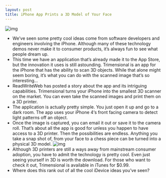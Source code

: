 ```yaml
---
layout: post
title: iPhone App Prints a 3D Model of Your Face
---
```

![img](http://media.idownloadblog.com/wp-content/uploads/2011/04/trimensional-e1302813371146.png)
* We’ve seen some pretty cool ideas come from software developers and engineers involving the iPhone. Although many of these technology demos never make it to consumer products, it’s always fun to see what people dream up.
* This time we have an application that’s already made it to the App Store, but the innovation it uses is still astounding. Trimensional is an app for the iPhone that has the ability to scan 3D objects. While that alone might seem boring, it’s what you can do with the scanned image that’s so interesting…
* ReadWriteWeb has posted a story about the app and its intriguing capabilities. Trimensional turns your iPhone into the smallest 3D scanner on the market. You can even take the scanned images and print them on a 3D printer.
* The application is actually pretty simple. You just open it up and go to a dark room. The app uses your iPhone 4‘s front facing camera to detect light patterns off an object.
* Once the image is captured, you can email it out or save it to the camera roll. That’s about all the app is good for unless you happen to have access to a 3D printer. Then the possibilities are endless. Anything you take a snap shot of, from your face to a chess piece can be turned into a physical 3D model.
![img](http://media.idownloadblog.com/wp-content/uploads/2011/04/3d-face-e1302814592149.png)
* Although 3D printers are still a ways away from mainstream consumer adoption, you have to admit the technology is pretty cool. Even just seeing yourself in 3D is worth the download. For those who want to check it out, Trimensional is available in iTunes for $0.99.
* Where does this rank out of all the cool iDevice ideas you’ve seen?

